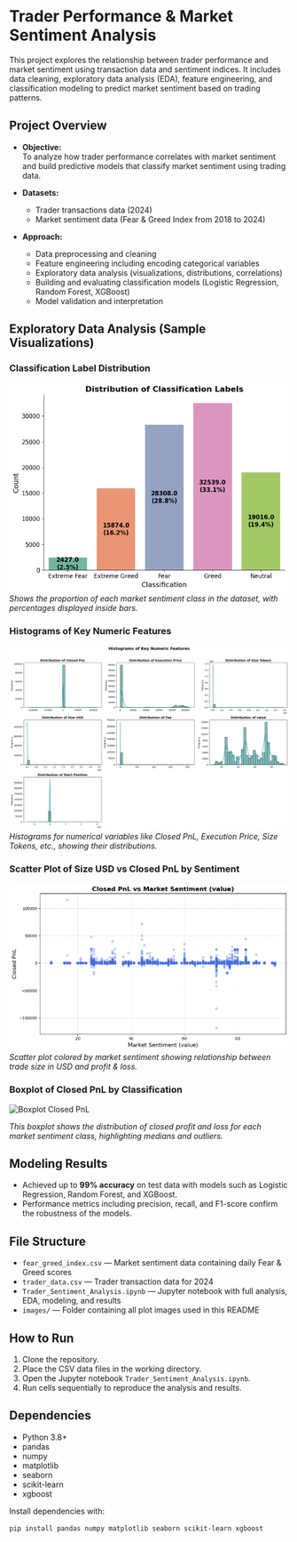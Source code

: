 # Trader Performance & Market Sentiment Analysis

This project explores the relationship between trader performance and market sentiment using transaction data and sentiment indices. It includes data cleaning, exploratory data analysis (EDA), feature engineering, and classification modeling to predict market sentiment based on trading patterns.

## Project Overview

- **Objective:**  
  To analyze how trader performance correlates with market sentiment and build predictive models that classify market sentiment using trading data.

- **Datasets:**  
  - Trader transactions data (2024)  
  - Market sentiment data (Fear & Greed Index from 2018 to 2024)

- **Approach:**  
  - Data preprocessing and cleaning  
  - Feature engineering including encoding categorical variables  
  - Exploratory data analysis (visualizations, distributions, correlations)  
  - Building and evaluating classification models (Logistic Regression, Random Forest, XGBoost)  
  - Model validation and interpretation

## Exploratory Data Analysis (Sample Visualizations)

### Classification Label Distribution

![Classification Distribution](Plots/Plot1.png)  
*Shows the proportion of each market sentiment class in the dataset, with percentages displayed inside bars.*

### Histograms of Key Numeric Features

![Feature Histograms](Plots/Plot2.png)
*Histograms for numerical variables like Closed PnL, Execution Price, Size Tokens, etc., showing their distributions.*

### Scatter Plot of Size USD vs Closed PnL by Sentiment

![Scatter Plot](Plots/Plot3.png)
*Scatter plot colored by market sentiment showing relationship between trade size in USD and profit & loss.*

### Boxplot of Closed PnL by Classification

![Boxplot Closed PnL](Plots/Plot4)

*This boxplot shows the distribution of closed profit and loss for each market sentiment class, highlighting medians and outliers.*

## Modeling Results

- Achieved up to **99% accuracy** on test data with models such as Logistic Regression, Random Forest, and XGBoost.
- Performance metrics including precision, recall, and F1-score confirm the robustness of the models.

## File Structure

- `fear_greed_index.csv` — Market sentiment data containing daily Fear & Greed scores  
- `trader_data.csv` — Trader transaction data for 2024  
- `Trader_Sentiment_Analysis.ipynb` — Jupyter notebook with full analysis, EDA, modeling, and results  
- `images/` — Folder containing all plot images used in this README

## How to Run

1. Clone the repository.  
2. Place the CSV data files in the working directory.  
3. Open the Jupyter notebook `Trader_Sentiment_Analysis.ipynb`.  
4. Run cells sequentially to reproduce the analysis and results.

## Dependencies

- Python 3.8+  
- pandas  
- numpy  
- matplotlib  
- seaborn  
- scikit-learn  
- xgboost

Install dependencies with:

```bash
pip install pandas numpy matplotlib seaborn scikit-learn xgboost


